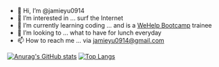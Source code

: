 - 👋 Hi, I’m @jamieyu0914
- 👀 I’m interested in ... surf the Internet
- 🌱 I’m currently learning coding ... and is a [WeHelp Bootcamp](https://training.pada-x.com/wehelp/) trainee
- 🍔 I’m looking to ... what to have for lunch everyday
- 📫 How to reach me ... via jamieyu0914@gmail.com

[![Anurag's GitHub stats](https://github-readme-stats.vercel.app/api?username=jamieyu0914&show_icons=true&icon_color=24292f&title_color=2f80ed＆theme=default＆line_height=20px&card_width=250px&include_all_commits=true)](https://github.com/anuraghazra/github-readme-stats)
[![Top Langs](https://github-readme-stats.vercel.app/api/top-langs/?username=jamieyu0914&layout=compact)](https://github.com/anuraghazra/github-readme-stats)

<!---
jamieyu0914/jamieyu0914 is a ✨ special ✨ repository because its `README.md` (this file) appears on your GitHub profile.
You can click the Preview link to take a look at your changes.
--->
